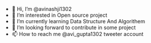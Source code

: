 - 👋 Hi, I’m @avinashji1302
- 👀 I’m interested in Open source project
- 🌱 I’m currently learning Data Structure And Algorithem
- 💞️ I’m looking forward to contribute in some project 
- 📫 How to reach me @avi_gupta1302 tweeter account

<!---
avinashji1302/avinashji1302 is a ✨ special ✨ repository because its `README.md` (this file) appears on your GitHub profile.
You can click the Preview link to take a look at your changes.
--->
